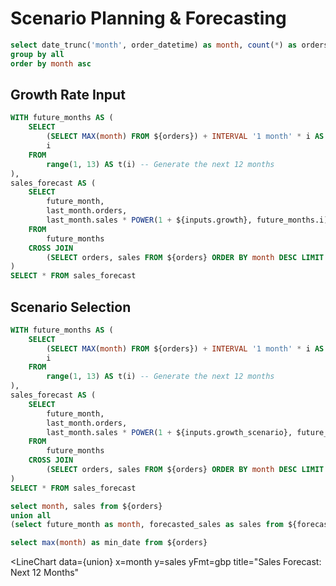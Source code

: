 # Scenario Planning & Forecasting

```sql orders
select date_trunc('month', order_datetime) as month, count(*) as orders, sum(sales) as sales from needful_things.orders
group by all
order by month asc
```

## Growth Rate Input

<Slider
    title="Growth Rate" 
    name=growth
    min=-0.05
    max=0.15
    step=0.01
    fmt=pct
    defaultValue=0.05
/>

```sql forecast
WITH future_months AS (
    SELECT
        (SELECT MAX(month) FROM ${orders}) + INTERVAL '1 month' * i AS future_month,
        i
    FROM
        range(1, 13) AS t(i) -- Generate the next 12 months
),
sales_forecast AS (
    SELECT
        future_month,
        last_month.orders,
        last_month.sales * POWER(1 + ${inputs.growth}, future_months.i) AS forecasted_sales
    FROM
        future_months
    CROSS JOIN
        (SELECT orders, sales FROM ${orders} ORDER BY month DESC LIMIT 1) AS last_month -- Fetch the most recent month data
)
SELECT * FROM sales_forecast
```

<LineChart
  data={forecast}
  x=future_month
  y=forecasted_sales
  yFmt=gbp
  title="Sales Forecast: Next 12 Months"
/>

## Scenario Selection

<ButtonGroup name=growth_scenario>
    <ButtonGroupItem valueLabel="Downside Case" value="-0.05" />
    <ButtonGroupItem valueLabel="Base Case" value="0.05" default/>
    <ButtonGroupItem valueLabel="Upside Case" value="0.15" />
</ButtonGroup>


```sql forecast2
WITH future_months AS (
    SELECT
        (SELECT MAX(month) FROM ${orders}) + INTERVAL '1 month' * i AS future_month,
        i
    FROM
        range(1, 13) AS t(i) -- Generate the next 12 months
),
sales_forecast AS (
    SELECT
        future_month,
        last_month.orders,
        last_month.sales * POWER(1 + ${inputs.growth_scenario}, future_months.i) AS forecasted_sales
    FROM
        future_months
    CROSS JOIN
        (SELECT orders, sales FROM ${orders} ORDER BY month DESC LIMIT 1) AS last_month -- Fetch the most recent month data
)
SELECT * FROM sales_forecast
```

```sql union
select month, sales from ${orders}
union all
(select future_month as month, forecasted_sales as sales from ${forecast2})
```

```sql min_date
select max(month) as min_date from ${orders}
```

<LineChart
  data={union}
  x=month
  y=sales
  yFmt=gbp
  title="Sales Forecast: Next 12 Months"
>
  <ReferenceArea data={min_date} xMin=min_date label=Forecast />
</LineChart>